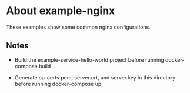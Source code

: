 # About example-nginx

These examples show some common nginx configurations.

## Notes

* Build the example-service-hello-world project before running docker-compose build

* Generate ca-certs.pem, server.crt, and server.key in this directory before running docker-compose up